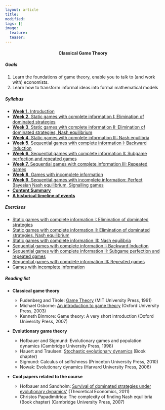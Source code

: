 ```yaml
---
layout: article
title:
modified:
tags: []
image:
  feature:
  teaser:
---
```


<center><h4>Classical Game Theory</h4></center>

<h5>Goals</h5>

1. Learn the foundations of game theory, enable you to talk to (and work with) economists.
2. Learn how to transform informal ideas into formal mathematical models


<h5>Syllabus</h5>

- [**Week 1.** Introduction](notes/Game_Theory_1.pdf)
- [**Week 2.** Static games with complete information I: Elimination of dominated strategies](notes/Game_Theory_2.pdf)
- [**Week 3.** Static games with complete information II: Elimination of dominated strategies, Nash equilibrium](notes/Game_Theory_3.pdf)
- [**Week 4.** Static games with complete information III: Nash equilibria](notes/Game_Theory_4.pdf)
- [**Week 5.** Sequential games with complete information I: Backward Induction](notes/Game_Theory_5.pdf)
- [**Week 6.** Sequential games with complete information II: Subgame perfection and repeated games](notes/Game_Theory_6.pdf)
- [**Week 7.** Sequential games with complete information III: Repeated games](notes/Game_Theory_7.pdf)
- [**Week 8.** Games with incomplete information](notes/Game_Theory_8.pdf)
- [**Week 9.** Sequential games with incomplete information: Perfect Bayesian Nash equilibrium, Signalling games](notes/Game_Theory_9.pdf)
- [**Content Summary**](notes/Content_Summary.pdf)
- [**A historical timeline of events**](notes/Game_theory_timeline.pdf)

<h5>Exercises</h5>

- [Static games with complete information I: Elimination of dominated strategies](exercises/w2.pdf)
- [Static games with complete information II: Elimination of dominated strategies, Nash equilibrium](exercises/w3.pdf)
- [Static games with complete information III: Nash equilibria](exercises/w4.pdf)
- [Sequential games with complete information I: Backward Induction](exercises/w5.pdf)
- [Sequential games with complete information II: Subgame perfection and repeated games](exercises/w6.pdf)
- [Sequential games with complete information III: Repeated games](exercises/w7.pdf)
- [Games with incomplete information](exercises/w8.pdf)


<h5>Reading list</h5>

- **Classical game theory**
  - Fudenberg and Tirole: [Game Theory](https://homepage.univie.ac.at/Mariya.Teteryatnikova/WS2011/FT.pdf) (MIT University Press, 1991)
  - Michael Osborne: [An introduction to game theory](https://mathematicalolympiads.files.wordpress.com/2012/08/martin_j-_osborne-an_introduction_to_game_theory-oxford_university_press_usa2003.pdf) (Oxford University Press, 2003)
  - Kenneth Binmore: Game theory: A very short introduction (Oxford University Press, 2007)


- **Evolutionary game theory**
  - Hofbauer and Sigmund: Evolutionary games and population dynamics (Cambridge University Press, 1998)
  - Hauert and Traulsen: [Stochastic evolutionary dynamics](https://www.math.ubc.ca/~hauert/publications/preprints/traulsen_09.pdf) (Book chapter)
  - Sigmund: Calculus of selfishness (Princeton University Press, 2010)
  - Nowak: Evolutionary dynamics (Harvard University Press, 2006)


- **Cool papers related to the course**
  - Hofbauer and Sandholm: [Survival of dominated strategies under evolutionary dynamics'](https://econtheory.org/ojs/index.php/te/article/viewFile/20110341/5736/193) (Theoretical Economics, 2011)
  - Christos Papadimitriou: The complexity of finding Nash equilibria (Book chapter) (Cambridge University Press, 2007)